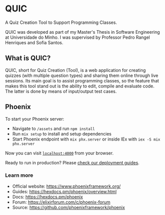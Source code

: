 # QUIC

A Quiz Creation Tool to Support Programming Classes.

QUIC was developed as part of my Master's Thesis in Software Engineering at Universidade do Minho.
I was supervised by Professor Pedro Rangel Henriques and Sofia Santos.


## What is QUIC?
QUIC, short for Quiz Creation (Tool), is a web application for creating quizzes (with multiple question types) and sharing them online through live sessions.
Its main goal is to assist programming classes, so the feature that makes this tool stand out is the ability to edit, compile and evaluate code. The latter is done by means of input/output test cases.


## Phoenix
To start your Phoenix server:

  * Navigate to `/assets` and run `npm install`
  * Run `mix setup` to install and setup dependencies
  * Start Phoenix endpoint with `mix phx.server` or inside IEx with `iex -S mix phx.server`

Now you can visit [`localhost:4000`](http://localhost:4000) from your browser.

Ready to run in production? Please [check our deployment guides](https://hexdocs.pm/phoenix/deployment.html).

### Learn more

  * Official website: https://www.phoenixframework.org/
  * Guides: https://hexdocs.pm/phoenix/overview.html
  * Docs: https://hexdocs.pm/phoenix
  * Forum: https://elixirforum.com/c/phoenix-forum
  * Source: https://github.com/phoenixframework/phoenix
